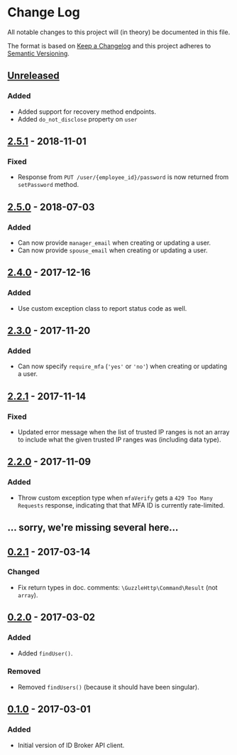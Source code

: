# Change Log
All notable changes to this project will (in theory) be documented in this file.

The format is based on [Keep a Changelog](http://keepachangelog.com/)
and this project adheres to [Semantic Versioning](http://semver.org/).

## [Unreleased]
### Added
- Added support for recovery method endpoints.
- Added `do_not_disclose` property on `user`

## [2.5.1] - 2018-11-01
### Fixed
- Response from `PUT /user/{employee_id}/password` is now returned from `setPassword` method.

## [2.5.0] - 2018-07-03
### Added
- Can now provide `manager_email` when creating or updating a user.
- Can now provide `spouse_email` when creating or updating a user.

## [2.4.0] - 2017-12-16
### Added
- Use custom exception class to report status code as well.

## [2.3.0] - 2017-11-20
### Added
- Can now specify `require_mfa` (`'yes'` or `'no'`) when creating or updating
  a user.

## [2.2.1] - 2017-11-14
### Fixed
- Updated error message when the list of trusted IP ranges is not an array to
  include what the given trusted IP ranges was (including data type).

## [2.2.0] - 2017-11-09
### Added
- Throw custom exception type when `mfaVerify` gets a `429 Too Many Requests`
  response, indicating that that MFA ID is currently rate-limited.

## ... sorry, we're missing several here...

## [0.2.1] - 2017-03-14
### Changed
- Fix return types in doc. comments: `\GuzzleHttp\Command\Result` (not `array`).

## [0.2.0] - 2017-03-02
### Added
- Added `findUser()`.

### Removed
- Removed `findUsers()` (because it should have been singular).

## [0.1.0] - 2017-03-01
### Added
- Initial version of ID Broker API client.

[Unreleased]: https://github.com/silinternational/idp-id-broker-php-client/compare/2.5.0...HEAD
[2.5.1]: https://github.com/silinternational/idp-id-broker-php-client/compare/2.5.0...2.5.1
[2.5.0]: https://github.com/silinternational/idp-id-broker-php-client/compare/2.4.0...2.5.0
[2.4.0]: https://github.com/silinternational/idp-id-broker-php-client/compare/2.3.0...2.4.0
[2.3.0]: https://github.com/silinternational/idp-id-broker-php-client/compare/2.2.1...2.3.0
[2.2.1]: https://github.com/silinternational/idp-id-broker-php-client/compare/2.2.0...2.2.1
[2.2.0]: https://github.com/silinternational/idp-id-broker-php-client/compare/2.1.2...2.2.0
[0.2.1]: https://github.com/silinternational/idp-id-broker-php-client/compare/0.2.0...0.2.1
[0.2.0]: https://github.com/silinternational/idp-id-broker-php-client/compare/0.1.0...0.2.0
[0.1.0]: https://github.com/silinternational/idp-id-broker-php-client/compare/071923e...0.1.0
